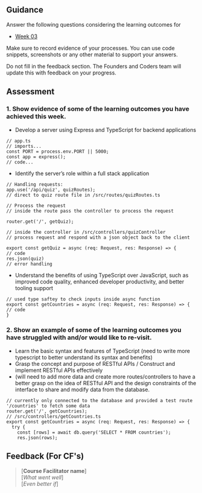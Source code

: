 ## Guidance
Answer the following questions considering the learning outcomes for
- [Week 03](https://learn.foundersandcoders.com/course/syllabus/developer/week03-project03-server/learning-outcomes/)

Make sure to record evidence of your processes. You can use code snippets, screenshots or any other material to support your answers.

Do not fill in the feedback section. The Founders and Coders team will update this with feedback on your progress.

## Assessment
 ### 1. Show evidence of some of the learning outcomes you have achieved this week.
- Develop a server using Express and TypeScript for backend applications
```
// app.ts
// imports...
const PORT = process.env.PORT || 5000;
const app = express();
// code...
```
- Identify the server’s role within a full stack application
```
// Handling requests:
app.use('/api/quiz', quizRoutes);
// direct to quiz route file in /src/routes/quizRoutes.ts

// Process the request
// inside the route pass the controller to process the request

router.get('/', getQuiz);

// inside the controller in /src/controllers/quizController
// process request and respond with a json object back to the client

export const getQuiz = async (req: Request, res: Response) => {
// code
res.json(quiz)
// error handling
```

- Understand the benefits of using TypeScript over JavaScript, such as improved code quality, enhanced developer productivity, and better tooling support 
```
// used type saftey to check inputs inside async function
export const getCountries = async (req: Request, res: Response) => {
// code
}
```
### 2. Show an example of some of the learning outcomes you have struggled with and/or would like to re-visit.
- Learn the basic syntax and features of TypeScript
(need to write more typescript to better understand its syntax and benefits)
- Grasp the concept and purpose of RESTful APIs / Construct and implement RESTful APIs effectively
- (will need to add more data and create more routes/controllers to have a better grasp on the idea of RESTful API and the design constraints of the interface to share and modify data from the database.
```
// currently only connected to the database and provided a test route '/countries' to fetch some data
router.get('/', getCountries);
// /src/controllers/getCountries.ts
export const getCountries = async (req: Request, res: Response) => {
  try {
    const [rows] = await db.query('SELECT * FROM countries');
    res.json(rows);
```
## Feedback (For CF's)
> [**Course Facilitator name**]  
> [*What went well*]  
> [*Even better if*]
